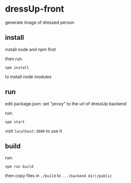 # dressUp-front
generate image of dressed person

## install
install node and npm first

then run
```
npm install
```
to install node modules

## run
edit package.json:
set "proxy" to the url of dressUp backend

run:
```
npm start
```

visit `localhost:3000` to use it

## build
run:
```
npm run build
```
then copy files in `./build` to `...(backend dir)/public`


